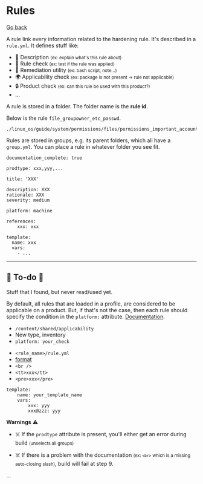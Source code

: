 # Rules

[Go back](../index.md)

<div class="row row-cols-md-2"><div>

A rule link every information related to the hardening rule. It's described in a `rule.yml`. It defines stuff like:

* 🌱 Description <small>(ex: explain what's this rule about)</small>
* 🔎 Rule check <small>(ex: test if the rule was applied)</small>
* 🧯 Remediation utility <small>(ex: bash script, note...)</small>
* 🌍 Applicability check <small>(ex: package is not present ️→ rule not applicable)</small>
* 🔒 Product check <small>(ex: can this rule be used with this product?)</small>
* ...

A rule is stored in a folder. The folder name is the **rule id**.

Below is the rule `file_groupowner_etc_passwd`.

```
./linux_os/guide/system/permissions/files/permissions_important_account_files/file_groupowner_etc_passwd/
```

Rules are stored in groups, e.g. its parent folders, which all have a `group.yml`. You can place a rule in whatever folder you see fit.
</div><div>

```yaml!
documentation_complete: true

prodtype: xxx,yyy,...

title: 'XXX'

description: XXX
rationale: XXX
severity: medium

platform: machine

references:
    xxx: xxx

template:
  name: xxx
  vars:
    - ...
```
</div></div>

<hr class="sep-both">

## 👻 To-do 👻

Stuff that I found, but never read/used yet.

<div class="row row-cols-md-2"><div>

By default, all rules that are loaded in a profile, are considered to be applicable on a product. But, if that's not the case, then each rule should specify the condition in the `platform:` attribute. [Documentation](https://complianceascode.readthedocs.io/en/latest/manual/developer/06_contributing_with_content.html#applicability-by-cpe).

* `/content/shared/applicability`
* New type, inventory
* `platform: your_check`
</div><div>

* `<rule_name>/rule.yml`
* [format](https://complianceascode.readthedocs.io/en/latest/manual/developer/06_contributing_with_content.html#rules)
* `<br />`
* `<tt>xxx</tt>`
* `<pre>xxx</pre>`

```yaml!
template:
    name: your_template_name
    vars:
        xxx: yyy
        xxx@zzz: yyy
```

**Warnings** ⚠️

* ☠️ If the `prodtype` attribute is present, you'll either get an error during build <small>(unselects all groups)</small>

* ☠️ If there is a problem with the documentation <small>(ex: `<br>` which is a missing auto-closing slash)</small>, build will fail at step 9.

...
</div></div>